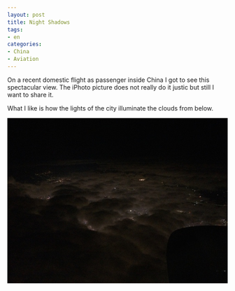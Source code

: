 ```yaml
---
layout: post
title: Night Shadows
tags:
- en
categories:
- China
- Aviation
---
```

On a recent domestic flight as passenger inside China I got to see this spectacular view. The iPhoto picture does not really do it justic but still I want to share it.

What I like is how the lights of the city illuminate the clouds from below.

![IMG 0719](/img/posts/china/IMG_0719.jpg)